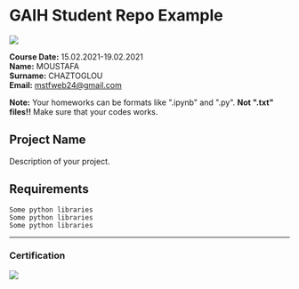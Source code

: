 # GAIH Student Repo Example
![](img/logo.png)

**Course Date:** 15.02.2021-19.02.2021  
**Name:** MOUSTAFA  
**Surname:** CHAZTOGLOU  
**Email:** mstfweb24@gmail.com  

**Note:** Your homeworks can be formats like ".ipynb" and ".py". **Not ".txt" files!!** Make sure that your codes works.  

## Project Name
Description of your project.

## Requirements
```
Some python libraries
Some python libraries
Some python libraries
```
---

### Certification
![](img/certificate_ex.png)

